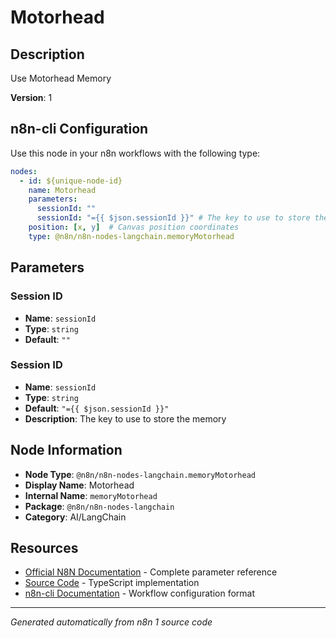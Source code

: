 # Motorhead

## Description

Use Motorhead Memory

**Version**: 1

## n8n-cli Configuration

Use this node in your n8n workflows with the following type:

```yaml
nodes:
  - id: ${unique-node-id}
    name: Motorhead
    parameters:
      sessionId: ""
      sessionId: "={{ $json.sessionId }}" # The key to use to store the memory
    position: [x, y]  # Canvas position coordinates
    type: @n8n/n8n-nodes-langchain.memoryMotorhead
```

## Parameters

### Session ID

- **Name**: `sessionId`
- **Type**: `string`
- **Default**: `""`

### Session ID

- **Name**: `sessionId`
- **Type**: `string`
- **Default**: `"={{ $json.sessionId }}"`
- **Description**: The key to use to store the memory


## Node Information

- **Node Type**: `@n8n/n8n-nodes-langchain.memoryMotorhead`
- **Display Name**: Motorhead
- **Internal Name**: `memoryMotorhead`
- **Package**: `@n8n/n8n-nodes-langchain`
- **Category**: AI/LangChain

## Resources

- [Official N8N Documentation](https://docs.n8n.io/integrations/builtin/cluster-nodes/root-nodes/n8n-nodes-langchain.memorymotorhead/) - Complete parameter reference
- [Source Code](https://github.com/n8n-io/n8n/blob/master/packages/@n8n/nodes-langchain/nodes/memory/MemoryMotorhead/MemoryMotorhead.node.ts) - TypeScript implementation
- [n8n-cli Documentation](https://github.com/edenreich/n8n-cli) - Workflow configuration format

---
*Generated automatically from n8n 1 source code*
